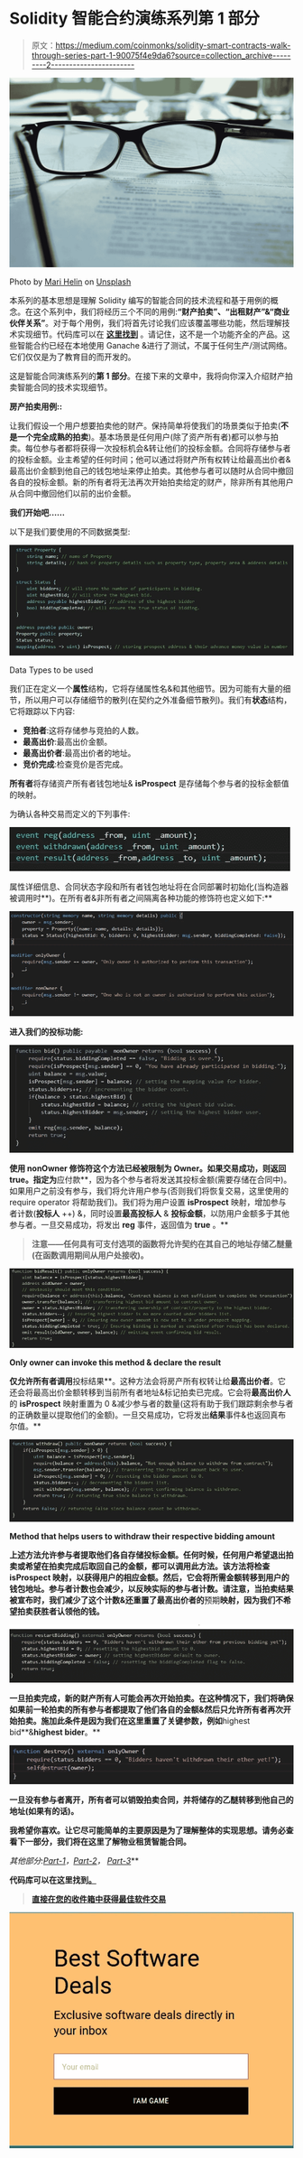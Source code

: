 # Solidity 智能合约演练系列第 1 部分

> 原文：<https://medium.com/coinmonks/solidity-smart-contracts-walk-through-series-part-1-90075f4e9da6?source=collection_archive---------2----------------------->

![](img/341523a99ec4faa6e0177ac501b3d169.png)

Photo by [Mari Helin](https://unsplash.com/@mari?utm_source=unsplash&utm_medium=referral&utm_content=creditCopyText) on [Unsplash](https://unsplash.com/s/photos/contracts?utm_source=unsplash&utm_medium=referral&utm_content=creditCopyText)

本系列的基本思想是理解 Solidity 编写的智能合同的技术流程和基于用例的概念。在这个系列中，我们将经历三个不同的用例:**“财产拍卖”、“出租财产”&“商业伙伴关系”**。对于每个用例，我们将首先讨论我们应该覆盖哪些功能，然后理解技术实现细节。代码库可以在 [**这里找到**](https://github.com/Harry-027/Solidity-Smart-Contracts-Walkthrough) 。请记住，这不是一个功能齐全的产品。这些智能合约已经在本地使用 Ganache &进行了测试，不属于任何生产/测试网络。它们仅仅是为了教育目的而开发的。

这是智能合同演练系列的**第 1 部分**。在接下来的文章中，我将向你深入介绍财产拍卖智能合同的技术实现细节。

**房产拍卖用例::**

让我们假设一个用户想要拍卖他的财产。保持简单将使我们的场景类似于拍卖(**不是一个完全成熟的拍卖**)。基本场景是任何用户(除了资产所有者)都可以参与拍卖。每位参与者都将获得一次投标机会&转让他们的投标金额。合同将存储参与者的投标金额。业主希望的任何时间；他可以通过将财产所有权转让给最高出价者&最高出价金额到他自己的钱包地址来停止拍卖。其他参与者可以随时从合同中撤回各自的投标金额。新的所有者将无法再次开始拍卖给定的财产，除非所有其他用户从合同中撤回他们以前的出价金额。

**我们开始吧……**

以下是我们要使用的不同数据类型:

![](img/061305d4e95422179a3974d219e79ac2.png)

Data Types to be used

我们正在定义一个**属性**结构，它将存储属性名&和其他细节。因为可能有大量的细节，所以用户可以存储细节的散列(在契约之外准备细节散列)。我们有**状态**结构，它将跟踪以下内容:

*   **竞拍者**:这将存储参与竞拍的人数。
*   **最高出价**:最高出价金额。
*   **最高出价者**:最高出价者的地址。
*   **竞价完成**:检查竞价是否完成。

**所有者**将存储资产所有者钱包地址& **isProspect** 是存储每个参与者的投标金额值的映射。

为确认各种交易而定义的下列事件:

![](img/654511cad1aa620d7070c2299dea0169.png)

属性详细信息、合同状态字段和所有者钱包地址将在合同部署时初始化(当构造器被调用时**)。在所有者&非所有者之间隔离各种功能的修饰符也定义如下:**

**![](img/2d0ea0c7f21a8ab98ae91a535bef1990.png)**

**进入我们的投标功能:**

**![](img/34a59ad6488f5f1334288aaddd76548b.png)**

**使用 **nonOwner** 修饰符这个方法已经被限制为 Owner。如果交易成功，则返回 true。指定为**应付款**，因为各个参与者将发送其投标金额(需要存储在合同中)。如果用户之前没有参与，我们将允许用户参与(否则我们将恢复交易，这里使用的 require operator 将帮助我们)。我们将为用户设置 **isProspect** 映射，增加参与者计数(**投标人** ++) &，同时设置**最高投标人** & **投标金额**，以防用户金额多于其他参与者。一旦交易成功，将发出 **reg** 事件，返回值为 **true** 。**

> **注意——任何具有可支付选项的函数将允许契约在其自己的地址存储乙醚量(在函数调用期间从用户处接收)。**

**![](img/62d5cfc309b1831bd9c307fc42c3a95e.png)**

**Only owner can invoke this method & declare the result**

**仅允许所有者调用**投标结果**。这种方法会将房产所有权转让给**最高出价者**。它还会将最高出价金额转移到当前所有者地址&标记拍卖已完成。它会将**最高出价人**的 **isProspect** 映射重置为 0 &减少参与者的数量(这将有助于我们跟踪剩余参与者的正确数量以提取他们的金额)。一旦交易成功，它将发出**结果**事件&也返回真布尔值。**

**![](img/dae19dcccb77aa69c24b6430989a2104.png)**

**Method that helps users to withdraw their respective bidding amount**

**上述方法允许参与者提取他们各自存储投标金额。任何时候，任何用户希望退出拍卖或希望在拍卖完成后取回自己的金额，都可以调用此方法。该方法将检查 **isProspect** 映射，以获得用户的相应金额。然后，它会将所需金额转移到用户的钱包地址。**参与者计数**也会减少，以反映实际的参与者计数。请注意，当拍卖结果被宣布时，我们减少了这个计数&还重置了最高出价者的**预期**映射，因为我们不希望拍卖获胜者认领他的钱。**

**![](img/f118e54d61c0cf4aa3ba319c4f7d1e91.png)**

**一旦拍卖完成，新的财产所有人可能会再次开始拍卖。在这种情况下，我们将确保如果前一轮拍卖的所有参与者都提取了他们各自的金额&然后只允许所有者再次开始拍卖。施加此条件是因为我们在这里重置了关键参数，例如**highest bid**&**highest bider**。**

**![](img/6ce87e24187606c2351b4751ee377e66.png)**

**一旦没有参与者离开，所有者可以销毁拍卖合同，并将储存的乙醚转移到他自己的地址(如果有的话)。**

**我希望你喜欢。让它尽可能简单的主要原因是为了理解整体的实现思想。请务必查看下一部分，我们将在这里了解物业租赁智能合同。**

***其他部分:*[*Part-1*](/@harish0y2j/solidity-smart-contracts-walk-through-series-part-1-90075f4e9da6)*，*[*Part-2*](/@harish0y2j/solidity-smart-contracts-walk-through-series-part-2-d526c5d5782e)*，* [*Part-3*](/@harish0y2j/solidity-smart-contracts-walk-through-series-part-3-480ba8019ab9)**

**代码库可以在这里找到[。](https://github.com/Harry-027/Solidity-Smart-Contracts-Walkthrough)**

> **[直接在您的收件箱中获得最佳软件交易](https://coincodecap.com/?utm_source=coinmonks)**

**[![](img/7c0b3dfdcbfea594cc0ae7d4f9bf6fcb.png)](https://coincodecap.com/?utm_source=coinmonks)**